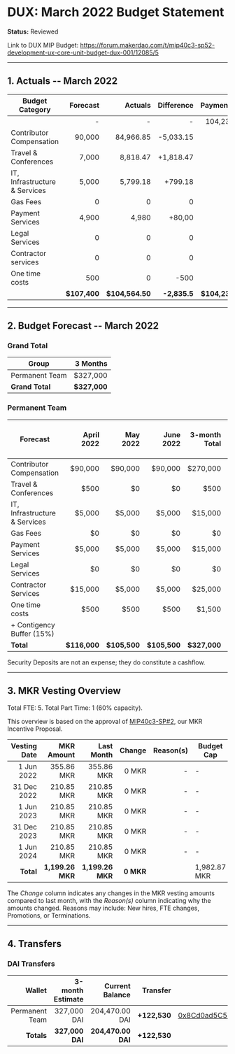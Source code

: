 # DUX: March 2022 Budget Statement

**Status:** Reviewed

Link to DUX MIP Budget: https://forum.makerdao.com/t/mip40c3-sp52-development-ux-core-unit-budget-dux-001/12085/5

---

## 1. Actuals -- March 2022

| Budget Category               |     Forecast |         Actuals |   Difference |     Payments |
| ----------------------------- | -----------: | --------------: | -----------: | -----------: |
|                               |            - |               - |            - |      104,230 |
| Contributor Compensation      |       90,000 |       84,966.85 |    -5,033.15 |            - |
| Travel & Conferences          |        7,000 |        8,818.47 |    +1,818.47 |            - |
| IT, Infrastructure & Services |        5,000 |        5,799.18 |      +799.18 |            - |
| Gas Fees                      |            0 |               0 |            0 |            - |
| Payment Services              |        4,900 |           4,980 |       +80,00 |            - |
| Legal Services                |            0 |               0 |            0 |            - |
| Contractor services           |            0 |               0 |            0 |            - |
| One time costs                |          500 |               0 |         -500 |            - |
|                               | **$107,400** | **$104,564.50** | **-2,835.5** | **$104,230** |

---

## 2. Budget Forecast -- March 2022

### Grand Total

| Group           |     3 Months |
| --------------- | -----------: |
| Permanent Team  |     $327,000 |
| **Grand Total** | **$327,000** |

### Permanent Team

| Forecast                      |   April 2022 |     May 2022 |    June 2022 | 3-month Total | MIP Budget Forecast/ CAP |
| ----------------------------- | -----------: | -----------: | -----------: | ------------: | -----------------------: |
| Contributor Compensation      |      $90,000 |      $90,000 |      $90,000 |      $270,000 |                 $275,000 |
| Travel & Conferences          |         $500 |           $0 |           $0 |          $500 |                  $13,500 |
| IT, Infrastructure & Services |       $5,000 |       $5,000 |       $5,000 |       $15,000 |                  $27,000 |
| Gas Fees                      |           $0 |           $0 |           $0 |            $0 |                   $3,000 |
| Payment Services              |       $5,000 |       $5,000 |       $5,000 |       $15,000 |                  $19,500 |
| Legal Services                |           $0 |           $0 |           $0 |            $0 |                  $16,500 |
| Contractor Services           |      $15,000 |       $5,000 |       $5,000 |       $25,000 |                  $45,000 |
| One time costs                |         $500 |         $500 |         $500 |        $1,500 |                  $21,000 |
| + Contigency Buffer (15%)     |              |              |              |               |                  $63,075 |
| **Total**                     | **$116,000** | **$105,500** | **$105,500** |  **$327,000** |             **$483,575** |

Security Deposits are not an expense; they do constitute a cashflow.

---

## 3. MKR Vesting Overview

Total FTE: 5. Total Part Time: 1 (60% capacity).

This overview is based on the approval of [MIP40c3-SP#2](https://forum.makerdao.com/t/mip40c3-sp27-development-ux-core-unit-mkr-budget-dux-001/9777), our MKR Incentive Proposal.

| Vesting Date |       MKR Amount |       Last Month |    Change | Reason(s) | Budget Cap   |
| -----------: | ---------------: | ---------------: | --------: | --------: | ------------ |
|   1 Jun 2022 |       355.86 MKR |       355.86 MKR |     0 MKR |         - | -            |
|  31 Dec 2022 |       210.85 MKR |       210.85 MKR |     0 MKR |         - | -            |
|   1 Jun 2023 |       210.85 MKR |       210.85 MKR |     0 MKR |         - | -            |
|  31 Dec 2023 |       210.85 MKR |       210.85 MKR |     0 MKR |         - | -            |
|   1 Jun 2024 |       210.85 MKR |       210.85 MKR |     0 MKR |         - | -            |
|    **Total** | **1,199.26 MKR** | **1,199.26 MKR** | **0 MKR** |           | 1,982.87 MKR |

The _Change_ column indicates any changes in the MKR vesting amounts compared to last month, with the _Reason(s)_ column indicating why the amounts changed. Reasons may include: New hires, FTE changes, Promotions, or Terminations.

---

## 4. Transfers

### DAI Transfers

|         Wallet | 3-month Estimate |    Current Balance |     Transfer |                                                                                                                    Multi-sig Address |
| -------------: | ---------------: | -----------------: | -----------: | -----------------------------------------------------------------------------------------------------------------------------------: |
| Permanent Team |      327,000 DAI |     204,470.00 DAI | **+122,530** | [0x8Cd0ad5C55498Aacb72b6689E1da5A284C69c0C7](https://gnosis-safe.io/app/#/safes/0x8Cd0ad5C55498Aacb72b6689E1da5A284C69c0C7/balances) |
|     **Totals** |  **327,000 DAI** | **204,470.00 DAI** | **+122,530** |                                                                                                                                      |
